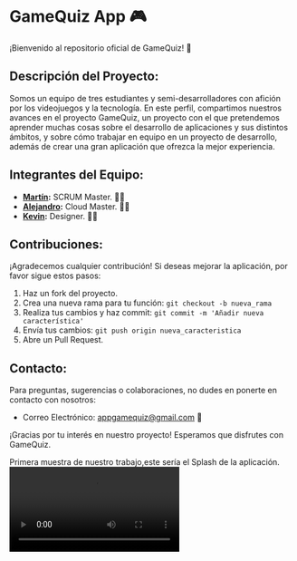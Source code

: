 # GameQuiz App 🎮

¡Bienvenido al repositorio oficial de GameQuiz! 🚀

## Descripción del Proyecto:

Somos un equipo de tres estudiantes y semi-desarrolladores con afición por los videojuegos y la tecnología. En este perfil, compartimos nuestros avances en el proyecto GameQuiz, un proyecto con el que pretendemos aprender muchas cosas sobre el desarrollo de aplicaciones y sus distintos ámbitos, y sobre cómo trabajar en equipo en un proyecto de desarrollo, además de crear una gran aplicación que ofrezca la mejor experiencia.


## Integrantes del Equipo:

- **[Martín](https://github.com/martinguijarro):** SCRUM Master. 👨‍💻
- **[Alejandro](https://github.com/alexrgez14):** Cloud Master. 👨‍💻
- **[Kevin](https://github.com/Kevbast):** Designer. 👩‍💻

## Contribuciones:

¡Agradecemos cualquier contribución! Si deseas mejorar la aplicación, por favor sigue estos pasos:

1. Haz un fork del proyecto.
2. Crea una nueva rama para tu función: `git checkout -b nueva_rama`
3. Realiza tus cambios y haz commit: `git commit -m 'Añadir nueva característica'`
4. Envía tus cambios: `git push origin nueva_caracteristica`
5. Abre un Pull Request.

## Contacto:

Para preguntas, sugerencias o colaboraciones, no dudes en ponerte en contacto con nosotros:

- Correo Electrónico: appgamequiz@gmail.com 📧

¡Gracias por tu interés en nuestro proyecto! Esperamos que disfrutes con GameQuiz.

Primera muestra de nuestro trabajo,este sería el Splash de la aplicación.
![splash activity](img/video_splash.mp4)

